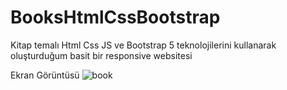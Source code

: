 # BooksHtmlCssBootstrap
Kitap temalı Html Css JS ve Bootstrap 5 teknolojilerini kullanarak oluşturduğum basit bir responsive websitesi


Ekran Görüntüsü
![book](https://github.com/farukderm/BooksHtmlCssBootstrap/assets/42474468/e24e2f82-c673-4bf2-a013-a4cb53a8c91b)
